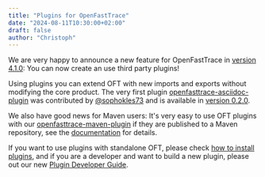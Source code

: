 ```yaml
---
title: "Plugins for OpenFastTrace"
date: "2024-08-11T10:30:00+02:00"
draft: false
author: "Christoph"
---
```


We are very happy to announce a new feature for OpenFastTrace in [version 4.1.0](https://github.com/itsallcode/openfasttrace/releases/tag/4.1.0): You can now create an use third party plugins!

Using plugins you can extend OFT with new imports and exports without modifying the core product. The very first plugin [openfasttrace-asciidoc-plugin](https://github.com/itsallcode/openfasttrace-asciidoc-plugin) was contributed by [@sophokles73](https://github.com/sophokles73) and is available in [version 0.2.0](https://github.com/itsallcode/openfasttrace-asciidoc-plugin/releases/tag/0.2.0).

We also have good news for Maven users: It's very easy to use OFT plugins with our [openfasttrace-maven-plugin](https://github.com/itsallcode/openfasttrace-maven-plugin) if they are published to a Maven repository, see the [documentation](https://github.com/itsallcode/openfasttrace-maven-plugin/blob/main/README.md#openfasttrace-plugins) for details.

If you want to use plugins with standalone OFT, please check [how to install plugins](https://github.com/itsallcode/openfasttrace/blob/main/doc/plugins.md), and if you are a developer and want to build a new plugin, please out our new [Plugin Developer Guide](https://github.com/itsallcode/openfasttrace/blob/main/doc/plugin_developer_guide.md).
